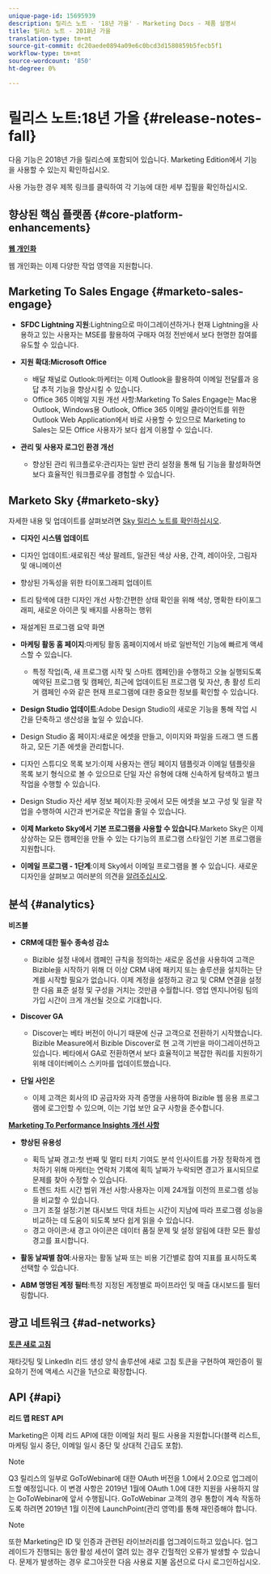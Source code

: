 ```yaml
---
unique-page-id: 15695939
description: 릴리스 노트 - '18년 가을' - Marketing Docs - 제품 설명서
title: 릴리스 노트 - 2018년 가을
translation-type: tm+mt
source-git-commit: dc20aede0894a09e6c0bcd3d1580859b5fecb5f1
workflow-type: tm+mt
source-wordcount: '850'
ht-degree: 0%

---
```



# 릴리스 노트:18년 가을 {#release-notes-fall}

다음 기능은 2018년 가을 릴리스에 포함되어 있습니다. Marketing Edition에서 기능을 사용할 수 있는지 확인하십시오.

사용 가능한 경우 제목 링크를 클릭하여 각 기능에 대한 세부 집필을 확인하십시오.

## 향상된 핵심 플랫폼 {#core-platform-enhancements}

**[웹 개인화](/help/marketo/product-docs/web-personalization/getting-started/workspaces-in-web-personalization.md)**

웹 개인화는 이제 다양한 작업 영역을 지원합니다.

## Marketing To Sales Engage {#marketo-sales-engage}

* **SFDC Lightning 지원**:Lightning으로 마이그레이션하거나 현재 Lightning을 사용하고 있는 사용자는 MSE를 활용하여 구매자 여정 전반에서 보다 현명한 참여를 유도할 수 있습니다.

* **지원 확대:Microsoft Office**

   * 배달 채널로 Outlook:마케터는 이제 Outlook을 활용하여 이메일 전달률과 응답 추적 기능을 향상시킬 수 있습니다.
   * Office 365 이메일 지원 개선 사항:Marketing To Sales Engage는 Mac용 Outlook, Windows용 Outlook, Office 365 이메일 클라이언트를 위한 Outlook Web Application에서 바로 사용할 수 있으므로 Marketing to Sales는 모든 Office 사용자가 보다 쉽게 이용할 수 있습니다.

* **관리 및 사용자 로그인 환경 개선**

   * 향상된 관리 워크플로우:관리자는 일반 관리 설정을 통해 팀 기능을 활성화하면 보다 효율적인 워크플로우를 경험할 수 있습니다.

## Marketo Sky {#marketo-sky}

자세한 내용 및 업데이트를 살펴보려면 [Sky 릴리스 노트를 확인하십시오](https://help.marketo.com).

* **디자인 시스템 업데이트**

* 디자인 업데이트:새로워진 색상 팔레트, 일관된 색상 사용, 간격, 레이아웃, 그림자 및 애니메이션
* 향상된 가독성을 위한 타이포그래피 업데이트
* 트리 탐색에 대한 디자인 개선 사항:간편한 상태 확인을 위해 색상, 명확한 타이포그래피, 새로운 아이콘 및 배지를 사용하는 행위
* 재설계된 프로그램 요약 화면

* **마케팅 활동 홈 페이지**:마케팅 활동 홈페이지에서 바로 일반적인 기능에 빠르게 액세스할 수 있습니다.

   * 특정 작업(즉, 새 프로그램 시작 및 스마트 캠페인)을 수행하고 오늘 실행되도록 예약된 프로그램 및 캠페인, 최근에 업데이트된 프로그램 및 자산, 총 활성 트리거 캠페인 수와 같은 현재 프로그램에 대한 중요한 정보를 확인할 수 있습니다.

* **Design Studio 업데이트**:Adobe Design Studio의 새로운 기능을 통해 작업 시간을 단축하고 생산성을 높일 수 있습니다.
* Design Studio 홈 페이지:새로운 에셋을 만들고, 이미지와 파일을 드래그 앤 드롭하고, 모든 기존 에셋을 관리합니다.
* 디자인 스튜디오 목록 보기:이제 사용자는 랜딩 페이지 템플릿과 이메일 템플릿을 목록 보기 형식으로 볼 수 있으므로 단일 자산 유형에 대해 신속하게 탐색하고 벌크 작업을 수행할 수 있습니다.
* Design Studio 자산 세부 정보 페이지:한 곳에서 모든 에셋을 보고 구성 및 일괄 작업을 수행하여 시간과 번거로운 작업을 줄일 수 있습니다.
* **이제 Marketo Sky에서 기본 프로그램을 사용할 수 있습니다**.Marketo Sky은 이제 상상하는 모든 캠페인을 만들 수 있는 다기능의 프로그램 스타일인 기본 프로그램을 지원합니다.
* **이메일 프로그램 - 1단계**:이제 Sky에서 이메일 프로그램을 볼 수 있습니다. 새로운 디자인을 살펴보고 여러분의 의견을 [알려주십시오](https://go.marketo.com/NextGenUX---USA---Apr-2018-fcp_Landing-Page-Feedback.html).

## 분석 {#analytics}

**비즈블**

* **CRM에 대한 필수 종속성 감소**

   * Bizible 설정 내에서 캠페인 규칙을 정의하는 새로운 옵션을 사용하여 고객은 Bizible을 시작하기 위해 더 이상 CRM 내에 패키지 또는 솔루션을 설치하는 단계를 시작할 필요가 없습니다. 이제 계정을 설정하고 광고 및 CRM 연결을 설정한 다음 표준 설정 및 구성을 거치는 것만큼 수월합니다. 영업 엔지니어링 팀의 가입 시간이 크게 개선될 것으로 기대합니다.

* **Discover GA**

   * Discover는 베타 버전이 아니기 때문에 신규 고객으로 전환하기 시작했습니다. Bizible Measure에서 Bizible Discover로 현 고객 기반을 마이그레이션하고 있습니다. 베타에서 GA로 전환하면서 보다 효율적이고 복잡한 쿼리를 지원하기 위해 데이터베이스 스키마를 업데이트했습니다.

* **단일 사인온**

   * 이제 고객은 회사의 ID 공급자와 자격 증명을 사용하여 Bizible 웹 응용 프로그램에 로그인할 수 있으며, 이는 기업 보안 요구 사항을 준수합니다.

**[Marketing To Performance Insights 개선 사항](../../product-docs/reporting/performance-insights/performance-insights-overview.md)**

* **향상된 유용성**

   * 획득 날짜 경고:첫 번째 및 멀티 터치 기여도 분석 인사이트를 가장 정확하게 캡처하기 위해 마케터는 연락처 기록에 획득 날짜가 누락되면 경고가 표시되므로 문제를 찾아 수정할 수 있습니다.
   * 트렌드 차트 시간 범위 개선 사항:사용자는 이제 24개월 이전의 프로그램 성능을 비교할 수 있습니다.
   * 크기 조절 설정:기본 대시보드 막대 차트는 시간이 지남에 따라 프로그램 성능을 비교하는 데 도움이 되도록 보다 쉽게 읽을 수 있습니다.
   * 경고 아이콘:새 경고 아이콘은 데이터 품질 문제 및 설정 알림에 대한 모든 활성 경고를 표시합니다.

* **활동 날짜별 참여**:사용자는 활동 날짜 또는 비용 기간별로 참여 지표를 표시하도록 선택할 수 있습니다.
* **ABM 명명된 계정 필터**:특정 지정된 계정별로 파이프라인 및 매출 대시보드를 필터링합니다.

## 광고 네트워크 {#ad-networks}

**[토큰 새로 고침](../../product-docs/demand-generation/social/social-functions/set-up-linkedin-lead-gen-forms.md)**

재타깃팅 및 LinkedIn 리드 생성 양식 솔루션에 새로 고침 토큰을 구현하여 재인증이 필요하기 전에 액세스 시간을 1년으로 확장합니다.

## API {#api}

**리드 맵 REST API**

Marketing은 이제 리드 API에 대한 이메일 처리 필드 사용을 지원합니다(블랙 리스트, 마케팅 일시 중단, 이메일 일시 중단 및 상대적 긴급도 포함).

>[!NOTE]
>
>Q3 릴리스의 일부로 GoToWebinar에 대한 OAuth 버전을 1.0에서 2.0으로 업그레이드할 예정입니다. 이 변경 사항은 2019년 1월에 OAuth 1.0에 대한 지원을 사용하지 않는 GoToWebinar에 앞서 수행됩니다. GoToWebinar 고객의 경우 통합이 계속 작동하도록 하려면 2019년 1월 이전에 LaunchPoint(관리 영역)를 통해 재인증해야 합니다.

>[!NOTE]
>
>또한 Marketing은 ID 및 인증과 관련된 라이브러리를 업그레이드하고 있습니다. 업그레이드가 진행되는 동안 활성 세션이 열려 있는 경우 간헐적인 오류가 발생할 수 있습니다. 문제가 발생하는 경우 로그아웃한 다음 사용료 지불 옵션으로 다시 로그인하십시오.

